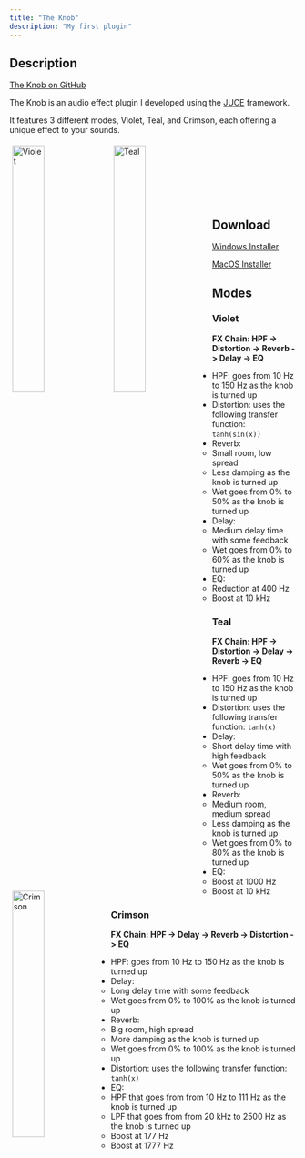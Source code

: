 ```yaml
---
title: "The Knob"
description: "My first plugin"
---
```


## Description

[The Knob on GitHub](https://github.com/poofyOwl/plugins-theknob)

The Knob is an audio effect plugin I developed using the [JUCE](https://juce.com/) framework. 

It features 3 different modes, Violet, Teal, and Crimson, each offering a unique effect to your sounds.

<span>
    <img src="/theknob_violet.png" alt="Violet" style="width:33.33%;float:left;padding:5px;">
</span>
<span>
    <img src="/theknob_teal.png" alt="Teal" style="width:33.33%;float:left;padding:5px;">
</span>
<span>
    <img src="/theknob_crimson.png" alt="Crimson" style="width:33.33%;float:left;padding:5px;">
</span>

<br><br><br><br><br><br>

## Download

[Windows Installer](https://github.com/poofyOwl/plugins-theknob/raw/refs/tags/v1.1/installers/Windows/Output/TheKnobSetup.exe)

[MacOS Installer](https://github.com/poofyOwl/plugins-theknob/raw/refs/tags/v1.1/installers/MacOSX/build/TheKnob-setup.pkg)

## Modes

### Violet

**FX Chain: HPF -> Distortion -> Reverb -> Delay -> EQ**

- HPF: goes from 10 Hz to 150 Hz as the knob is turned up
- Distortion: uses the following transfer function: `tanh(sin(x))` 
- Reverb:
  - Small room, low spread
  - Less damping as the knob is turned up
  - Wet goes from 0% to 50% as the knob is turned up
- Delay:
  - Medium delay time with some feedback
  - Wet goes from 0% to 60% as the knob is turned up
- EQ:
  - Reduction at 400 Hz
  - Boost at 10 kHz

### Teal

**FX Chain: HPF -> Distortion -> Delay -> Reverb -> EQ**

- HPF: goes from 10 Hz to 150 Hz as the knob is turned up
- Distortion: uses the following transfer function: `tanh(x)` 
- Delay:
  - Short delay time with high feedback
  - Wet goes from 0% to 50% as the knob is turned up
- Reverb:
  - Medium room, medium spread 
  - Less damping as the knob is turned up
  - Wet goes from 0% to 80% as the knob is turned up
- EQ:
  - Boost at 1000 Hz
  - Boost at 10 kHz

### Crimson

**FX Chain: HPF -> Delay -> Reverb -> Distortion -> EQ**

- HPF: goes from 10 Hz to 150 Hz as the knob is turned up
- Delay:
    - Long delay time with some feedback
    - Wet goes from 0% to 100% as the knob is turned up
- Reverb:
    - Big room, high spread
    - More damping as the knob is turned up
    - Wet goes from 0% to 100% as the knob is turned up
- Distortion: uses the following transfer function: `tanh(x)` 
- EQ:
  - HPF that goes from from 10 Hz to 111 Hz as the knob is turned up
  - LPF that goes from from 20 kHz to 2500 Hz as the knob is turned up
  - Boost at 177 Hz
  - Boost at 1777 Hz
